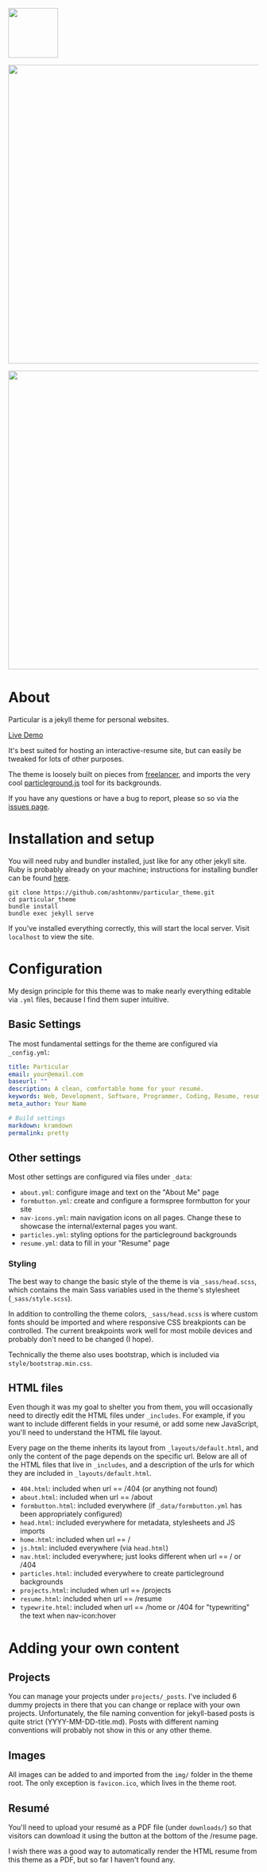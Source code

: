 <img src="favicon.ico" width="100px"></image>

<img src="img/screenshot_home.png" width="600px"></image>

<img src="img/screenshot_resume.png" width="600px"></image>

# About
Particular is a jekyll theme for personal websites.

[Live Demo](https://www.michael-ashton.com)

It's best suited for hosting an interactive-resume site, but can easily be tweaked for
lots of other purposes.

The theme is loosely built on pieces from [freelancer](https://github.com/jeromelachaud/freelancer-theme),
and imports the very cool [particleground.js](https://github.com/jnicol/particleground) tool for its backgrounds.

If you have any questions or have a bug to report, please so so via the [issues page](https://github.com/ashtonmv/particular_theme/issues).

# Installation and setup
You will need ruby and bundler installed, just like for any other jekyll site.
Ruby is probably already on your machine; instructions for installing bundler can be found [here](https://bundler.io/).

```
git clone https://github.com/ashtonmv/particular_theme.git
cd particular_theme
bundle install
bundle exec jekyll serve
```

If you've installed everything correctly, this will start the local server. Visit `localhost` to view the site.

# Configuration
My design principle for this theme was to make nearly everything editable via `.yml` files, because I find them
super intuitive.

## Basic Settings
The most fundamental settings for the theme are configured via `_config.yml`:

```yaml
title: Particular
email: your@email.com
baseurl: ""
description: A clean, comfortable home for your resumé.
keywords: Web, Development, Software, Programmer, Coding, Resume, resume
meta_author: Your Name

# Build settings
markdown: kramdown
permalink: pretty
```

## Other settings
Most other settings are configured via files under `_data`:
  
  - `about.yml`: configure image and text on the "About Me" page
  - `formbutton.yml`: create and configure a formspree formbutton for your site
  - `nav-icons.yml`: main navigation icons on all pages. Change these to showcase the internal/external pages you want.
  - `particles.yml`: styling options for the particleground backgrounds
  - `resume.yml`: data to fill in your "Resume" page

### Styling
The best way to change the basic style of the theme is via `_sass/head.scss`, which contains the main
Sass variables used in the theme's stylesheet (`_sass/style.scss`).

In addition to controlling the theme colors, `_sass/head.scss` is where custom fonts should be imported
and where responsive CSS breakpionts can be controlled. The current breakpoints work well for most mobile
devices and probably don't need to be changed (I hope).

Technically the theme also uses bootstrap, which is included via `style/bootstrap.min.css`.

## HTML files
Even though it was my goal to shelter you from them, you will occasionally need to directly edit the
HTML files under `_includes`. For example, if you want to include different fields in your resumé, or
add some new JavaScript, you'll need to understand the HTML file layout.

Every page on the theme inherits its layout from `_layouts/default.html`, and only the content of the
page depends on the specific url. Below are all of the HTML files that live in `_includes`, and a
description of the urls for which they are included in `_layouts/default.html`.

- `404.html`: included when url == /404 (or anything not found)
- `about.html`: included when url == /about
- `formbutton.html`: included everywhere (if `_data/formbutton.yml` has been appropriately configured)
- `head.html`: included everywhere for metadata, stylesheets and JS imports
- `home.html`: included when url == /
- `js.html`: included everywhere (via `head.html`)
- `nav.html`: included everywhere; just looks different when url == / or /404
- `particles.html`: included everywhere to create particleground backgrounds
- `projects.html`: included when url == /projects
- `resume.html`: included when url == /resume
- `typewrite.html`: included when url == /home or /404 for "typewriting" the text when nav-icon:hover

# Adding your own content
## Projects
You can manage your projects under `projects/_posts`. I've included 6 dummy projects in there that you
can change or replace with your own projects. Unfortunately, the file naming convention for jekyll-based posts
is quite strict (YYYY-MM-DD-title.md). Posts with different naming conventions will probably not show in this or
any other theme.

## Images
All images can be added to and imported from the `img/` folder in the theme root. The only exception is
`favicon.ico`, which lives in the theme root.

## Resumé
You'll need to upload your resumé as a PDF file (under `downloads/`) so that visitors can download it
using the button at the bottom of the /resume page.

I wish there was a good way to automatically render the HTML resume from this theme as a PDF, but
so far I haven't found any.
